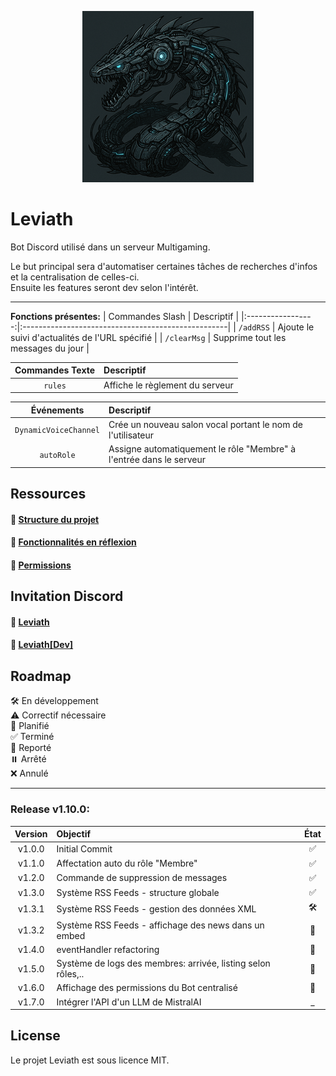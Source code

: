 <p align="center">
  <img src="../img/github_logo.png">
</p>

# Leviath
Bot Discord utilisé dans un serveur Multigaming.

Le but principal sera d'automatiser certaines tâches de recherches d'infos et la centralisation de celles-ci.</br>
Ensuite les features seront dev selon l'intérêt.

---

__Fonctions présentes:__
| Commandes Slash   | Descriptif                                         |
|:-----------------:|:---------------------------------------------------|
| `/addRSS`         | Ajoute le suivi d'actualités de l'URL spécifié     |
| `/clearMsg`       | Supprime tout les messages du jour                 |

| Commandes Texte | Descriptif                                                    |
|:---------------:|:--------------------------------------------------------------|
| `rules`         | Affiche le règlement du serveur                               |

| Événements               | Descriptif                                                           |
|:------------------------:|:---------------------------------------------------------------------|
|`DynamicVoiceChannel`     | Crée un nouveau salon vocal portant le nom de l'utilisateur          |
|`autoRole`                | Assigne automatiquement le rôle "Membre" à l'entrée dans le serveur  |

## Ressources

#### 📂 __[Structure du projet](./ProjectStructure.md)__

#### 🔧 __[Fonctionnalités en réflexion](./Features.md)__

#### 🔐 __[Permissions](./BotConfig.md)__

## Invitation Discord
#### 🤖 __[Leviath](https://discord.com/oauth2/authorize?client_id=1356445603583758357&permissions=582047826996343&integration_type=0&scope=bot)__
#### 🤖 __[Leviath[Dev]](https://discord.com/oauth2/authorize?client_id=1356448589248856085&permissions=582047826996343&integration_type=0&scope=bot)__

## Roadmap
🛠️ En développement</br>
⚠️ Correctif nécessaire</br>
📝 Planifié</br>
✅ Terminé</br>
🔄 Reporté</br>
⏸️ Arrêté</br>
❌ Annulé</br>

---

### Release v1.10.0:
| Version  | Objectif                                                         | État |
|:--------:|:-----------------------------------------------------------------|:----:|
| v1.0.0   | Initial Commit                                                   | ✅ |
| v1.1.0   | Affectation auto du rôle "Membre"                                | ✅ |
| v1.2.0   | Commande de suppression de messages                              | ✅ |
| v1.3.0   | Système RSS Feeds - structure globale                            | ✅ |
| v1.3.1   | Système RSS Feeds - gestion des données XML                      | 🛠️ |
| v1.3.2   | Système RSS Feeds - affichage des news dans un embed             | 📝 |
| v1.4.0   | eventHandler refactoring                                         | 📝 |
| v1.5.0   | Système de logs des membres: arrivée, listing selon rôles,..     | 📝 |
| v1.6.0   | Affichage des permissions du Bot centralisé                      | 📝 |
| v1.7.0   | Intégrer l'API d'un LLM de MistralAI                             | _ |


## License
Le projet Leviath est sous licence MIT.